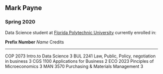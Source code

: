 ## Mark Payne

### Spring 2020 

Data Science student at [Florida Polytechnic University](https://www.floridapoly.edu) currently enrolled in: 


 **Prefix**  **Number** _Name_                                       Credits
-----------  ---------- -------------------------------------------- -------
COP          2073       Intro.to Data Science                           3
BUL          2241       Law, Public, Policy, negotiation in business    3
CGS          1100       Applications for Business                       2
ECO          2023       Pinciples of Microeconomics                     3
MAN          3570       Purchasing & Materials Management               3